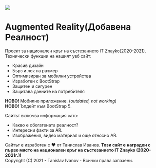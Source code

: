![](https://i.imgur.com/ABDGTB5.png)
# Augmented Reality(Добавена Реалност)
Проект за национален кръг на състезанието IT Znayko(2020-2021).
Технически функции на нашият уеб сайт:
* Красив дизайн
* Бърз и лек на размер
* Оптимизиран за мобилни устройства
* Изработен с BootStrap
* Защитен и сигурен
* Защитава данните на потребителя

**НОВО!** Мобилно приложение. (<em>outdated, not working</em>) </br>
**НОВО!** Ъпдейт към BootStrap 5.

Сайтът включва информация като:
* Какво е обогатената реалност?
* Интересни факти за AR.
* Изображения, видео материал и още относно AR.

Сайтът е изработен с ♥ от Танислав Иванов. **Този сайт е награден с първо място на национален кръг на състезанието IT Znayko (2020-2021г.)!** <br/> Copyright (C) 2021 - Tanislav Ivanov - Всички права запазени.

